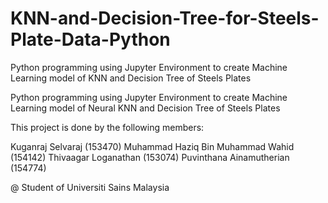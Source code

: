 # KNN-and-Decision-Tree-for-Steels-Plate-Data-Python
Python programming using Jupyter Environment to create Machine Learning model of KNN and Decision Tree of Steels Plates

Python programming using Jupyter Environment to create Machine Learning model of Neural KNN and Decision Tree of Steels Plates

This project is done by the following members:

Kuganraj Selvaraj (153470) Muhammad Haziq Bin Muhammad Wahid (154142) Thivaagar Loganathan (153074) Puvinthana Ainamutherian (154774)

@ Student of Universiti Sains Malaysia
